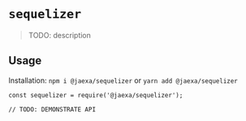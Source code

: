 # `sequelizer`

> TODO: description

## Usage

Installation:
`npm i @jaexa/sequelizer` or `yarn add @jaexa/sequelizer`

```
const sequelizer = require('@jaexa/sequelizer');

// TODO: DEMONSTRATE API
```
